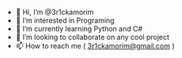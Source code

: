 - 👋 Hi, I’m @3r1ckamorim
- 👀 I’m interested in Programing
- 🌱 I’m currently learning Python and C#
- 💞️ I’m looking to collaborate on any cool project
- 📫 How to reach me ( 3r1ckamorim@gmail.com )

<!---
3r1ckamorim/3r1ckamorim is a ✨ special ✨ repository because its `README.md` (this file) appears on your GitHub profile.
You can click the Preview link to take a look at your changes.
--->

